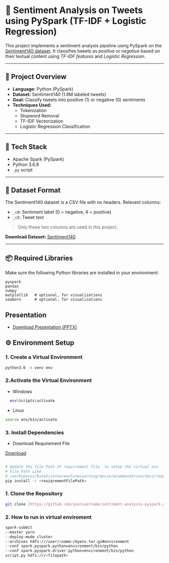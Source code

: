 # 🧠 Sentiment Analysis on Tweets using PySpark (TF-IDF + Logistic Regression)

This project implements a sentiment analysis pipeline using PySpark on the [Sentiment140 dataset](https://www.kaggle.com/datasets/kazanova/sentiment140). It classifies tweets as *positive* or *negative* based on their textual content using *TF-IDF features* and *Logistic Regression*.

---

## 📌 Project Overview

- **Language:** Python (PySpark)  
- **Dataset:** Sentiment140 (1.6M labeled tweets)  
- **Goal:** Classify tweets into positive (1) or negative (0) sentiments  
- **Techniques Used:**  
  - Tokenization  
  - Stopword Removal  
  - TF-IDF Vectorization  
  - Logistic Regression Classification  

---

## 🔧 Tech Stack

- Apache Spark (PySpark)  
- Python 3.6.8  
- `.py` script  

---

## 📂 Dataset Format

The Sentiment140 dataset is a CSV file with no headers. Relevant columns:

- `_c0`: Sentiment label (0 = negative, 4 = positive)  
- `_c5`: Tweet text  

> Only these two columns are used in this project.

**Download Dataset:** [Sentiment140](https://www.kaggle.com/datasets/kazanova/sentiment140)  

---

## 📦 Required Libraries

Make sure the following Python libraries are installed in your environment:

```text
pyspark
pandas
numpy
matplotlib   # optional, for visualizations
seaborn      # optional, for visualizations
```
## Presentation 
- [Download Presentation (PPTX)](data/Sentiment-Analysis-of-Tweets-with-PySpark.pptx)
## ⚙️ Environment Setup

### 1. Create a Virtual Environment

```bash
python3.6 -m venv env
```

### 2.Activate the Virtual Environment
- Windows
```bash
  env\Scripts\activate
```
- Linux
```bash
source env/bin/activate
```
### 3. Install Dependencies
- Download Requirement File

[Download](https://github.com/qais001-pr/DataScience/tree/main/machineLearning/movierecommendation/docs) 


```bash

# Update the file Path of requirement file  to setup the virtual env
# File Path Like
# /workspaces/DataScience/machineLearning/movierecommendation/docs/requirements.txt
pip install -r <reuiqrementFilePath>

```

### 1. Clone the Repository

```bash
git clone [https://github.com/yourusername/sentiment-analysis-pyspark.git](https://github.com/Faizi0952112/DataScience-Projects.git)
```
### 2. How to run in virtual enviroment
```bash
spark-submit
--master yarn
--deploy-mode cluster  
--archives hdfs:///user/<name>/myenv.tar.gz#environment
--conf spark.pyspark.python=environment/bin/python
--conf spark.pyspark.driver.python=environment/bin/python
script.py hdfs:///<filepath>
